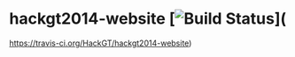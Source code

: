# hackgt2014-website [![Build Status](https://travis-ci.org/HackGT/hackgt2014-website.svg?branch=master)](
https://travis-ci.org/HackGT/hackgt2014-website)

